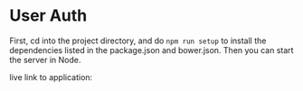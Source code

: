 # User Auth

First, cd into the project directory, and do `npm run setup` to install the dependencies listed in the package.json and bower.json.  Then you can start the server in Node.

live link to application:

